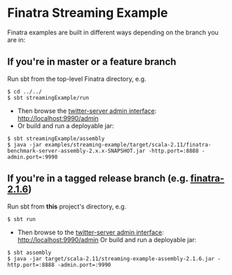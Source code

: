 # Finatra Streaming Example

Finatra examples are built in different ways depending on the branch you are in:

If you're in master or a feature branch
----------------------------------------------------------
Run sbt from the top-level Finatra directory, e.g.
```
$ cd ../../
$ sbt streamingExample/run
```
* Then browse the [twitter-server admin interface](https://twitter.github.io/twitter-server/Features.html#admin-http-interface): [http://localhost:9990/admin](http://localhost:9990/admin)
* Or build and run a deployable jar:
```
$ sbt streamingExample/assembly
$ java -jar examples/streaming-example/target/scala-2.11/finatra-benchmark-server-assembly-2.x.x-SNAPSHOT.jar -http.port=:8888 -admin.port=:9990
```

If you're in a tagged release branch (e.g. [finatra-2.1.6](https://github.com/twitter/finatra/tree/finatra-2.1.6))
----------------------------------------------------------
Run sbt from **this** project's directory, e.g.
```
$ sbt run
```
* Then browse to the [twitter-server admin interface](https://twitter.github.io/twitter-server/Features.html#admin-http-interface): [http://localhost:9990/admin](http://localhost:9990/admin)
Or build and run a deployable jar:
```
$ sbt assembly
$ java -jar target/scala-2.11/streaming-example-assembly-2.1.6.jar -http.port=:8888 -admin.port=:9990
```
